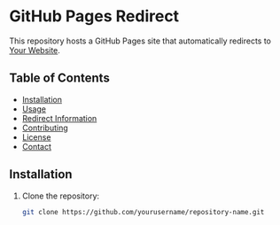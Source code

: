 # GitHub Pages Redirect

This repository hosts a GitHub Pages site that automatically redirects to [Your Website](https://yourwebsite.com).

## Table of Contents
- [Installation](#installation)
- [Usage](#usage)
- [Redirect Information](#redirect-information)
- [Contributing](#contributing)
- [License](#license)
- [Contact](#contact)

## Installation

1. Clone the repository:
   ```bash
   git clone https://github.com/yourusername/repository-name.git
   
